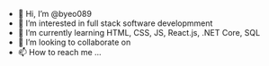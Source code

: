 - 👋 Hi, I’m @byeo089
- 👀 I’m interested in full stack software developmment
- 🌱 I’m currently learning HTML, CSS, JS, React.js, .NET Core, SQL
- 💞️ I’m looking to collaborate on 
- 📫 How to reach me ...

<!---
byeo089/byeo089 is a ✨ special ✨ repository because its `README.md` (this file) appears on your GitHub profile.
You can click the Preview link to take a look at your changes.
--->
